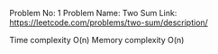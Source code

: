 Problem No: 1
Problem Name: Two Sum
Link: https://leetcode.com/problems/two-sum/description/

Time complexity O(n)
Memory complexity O(n)
